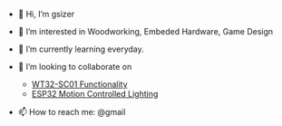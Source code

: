 - 👋 Hi, I’m gsizer
- 👀 I’m interested in Woodworking, Embeded Hardware, Game Design
- 🌱 I’m currently learning everyday.

- 💞️ I’m looking to collaborate on
  - [WT32-SC01 Functionality](https://github.com/gsizer/WT32-SC01-Template)
  - [ESP32 Motion Controlled Lighting](https://github.com/gsizer/ESP32-Motion-Pixel)

- 📫 How to reach me: @gmail
